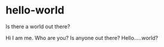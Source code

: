# hello-world
Is there a world out there?


Hi I am me. Who are you? Is anyone out there? Hello.....world?
